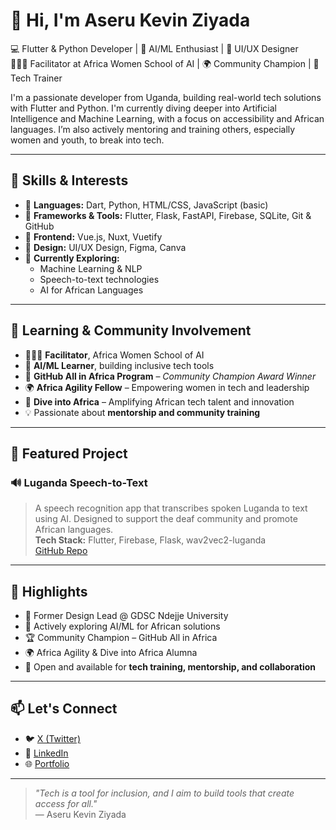 # 👋 Hi, I'm Aseru Kevin Ziyada

💻 Flutter & Python Developer | 🤖 AI/ML Enthusiast | 🎨 UI/UX Designer  
👩🏽‍🏫 Facilitator at Africa Women School of AI | 🌍 Community Champion | 📣 Tech Trainer

I'm a passionate developer from Uganda, building real-world tech solutions with Flutter and Python. I'm currently diving deeper into Artificial Intelligence and Machine Learning, with a focus on accessibility and African languages. I’m also actively mentoring and training others, especially women and youth, to break into tech.

---

## 🚀 Skills & Interests

- 🔹 **Languages:** Dart, Python, HTML/CSS, JavaScript (basic)
- 🔹 **Frameworks & Tools:** Flutter, Flask, FastAPI, Firebase, SQLite, Git & GitHub  
- 🔹 **Frontend:** Vue.js, Nuxt, Vuetify  
- 🔹 **Design:** UI/UX Design, Figma, Canva  
- 🔹 **Currently Exploring:** 
  - Machine Learning & NLP
  - Speech-to-text technologies
  - AI for African Languages

---

## 🧠 Learning & Community Involvement

- 👩🏽‍🏫 **Facilitator**, Africa Women School of AI  
- 🧪 **AI/ML Learner**, building inclusive tech tools  
- 🥇 **GitHub All in Africa Program** – *Community Champion Award Winner*  
- 🌍 **Africa Agility Fellow** – Empowering women in tech and leadership  
- 🌊 **Dive into Africa** – Amplifying African tech talent and innovation  
- 💡 Passionate about **mentorship and community training**

---

## 📌 Featured Project

### 🔊 Luganda Speech-to-Text
> A speech recognition app that transcribes spoken Luganda to text using AI. Designed to support the deaf community and promote African languages.  
**Tech Stack:** Flutter, Firebase, Flask, wav2vec2-luganda  
[GitHub Repo](#)

---

## 🎯 Highlights

- 🎨 Former Design Lead @ GDSC Ndejje University  
- 🧠 Actively exploring AI/ML for African solutions  
- 🏆 Community Champion – GitHub All in Africa  
- 🌍 Africa Agility & Dive into Africa Alumna  
- 📢 Open and available for **tech training, mentorship, and collaboration**

---

## 📫 Let's Connect

- 🐦 [X (Twitter)](https://x.com/ZiyadaKA_)  
- 💼 [LinkedIn](https://linkedin.com/in/your-linkedin)  
- 🌐 [Portfolio](https://aserukevinziyada.framer.website/)

---

> *"Tech is a tool for inclusion, and I aim to build tools that create access for all."*  
— Aseru Kevin Ziyada
